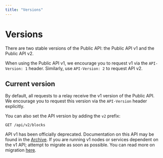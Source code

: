 ```yaml
---
title: "Versions"
---
```


# Versions

There are two stable versions of the Public API: the Public API v1 and the Public API v2.

When using the Public API v1, we encourage you to request v1 via the `API-Version: 1` header. Similarly, use `API-Version: 2` to request API v2.

## Current version

By default, all requests to a relay receive the v1 version of the Public API. We encourage you to request this version via the `API-Version` header explicitly.

You can also set the API version by adding the `v2` prefix:

```
GET /api/v2/blocks
```

API v1 has been officially deprecated. Documentation on this API may be found in the [Archive](/archive/api/public-v1). If you are running v1 nodes or services dependent on the v1 API; attempt to migrate as soon as possible. You can read more on migration [here](/exchanges/migrating-to-ark-core.md).
